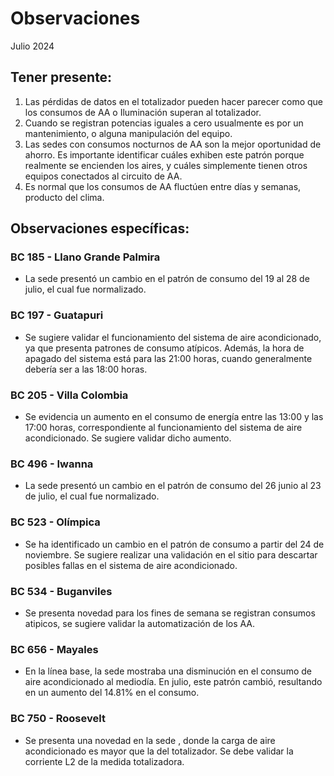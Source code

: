 # Observaciones

<div align="right">

</div>

Julio 2024
## Tener presente:

1. Las pérdidas de datos en el totalizador pueden hacer parecer como que los consumos de AA o Iluminación superan al totalizador.
2. Cuando se registran potencias iguales a cero usualmente es por un mantenimiento, o alguna manipulación del equipo.
3. Las sedes con consumos nocturnos de AA son la mejor oportunidad de ahorro. Es importante identificar cuáles exhiben este patrón porque realmente se encienden los aires, y cuáles simplemente tienen otros equipos conectados al circuito de AA.
4. Es normal que los consumos de AA fluctúen entre días y semanas, producto del clima.

<!--
## Observaciones generales:
Durante el mes de Noviembre se observó que las sedes disminuyeron su consumo en un 4% en promedio en comparación con el mes anterior:

### Sedes que vieron una reducción en el consumo en comparación al mes de Noviembre respecto a Octubre:
- CENTRO COLON
- CALLE 10
- LOS PATIOS

<!-- ### Sedes que vieron un incremento en el consumo en comparación al mes de Noviembre respecto a Octubre:
- BANCA COLOMBIA CARTAGENA  -->

## Observaciones específicas:

<!-- ### BC 044 - Piedecuesta

- Durante el mes de abril, el consumo de energía aumentó en 1521 kWh con respecto al mes anterior lo que representa un aumento del 20.59%. Este incremento en el consumo de energía está asociado al aumento de la temperatura durante las horas laborales hábiles.  -->

<!--### BC 061 - Carrera Primera

- Se recomienda verificar el funcionamiento del AA durante los días festivos, ya que no se observa una reducción en el consumo de energía durante esos días. -->

<!-- En diciembre, el consumo de energía fue 2,296 kWh menor en comparación con el mes anterior noviembre que registró un consumo de 10,291 kWh. Esto representa una disminución del 22.31% en el consumo. Este cambio se debe a un ajuste en el patrón de consumo de la sede a partir del 30 de noviembre.
-->

<!-- ### BC 66 - Palmira -->

<!-- La sede ha logrado reducir su consumo en un 7% con respecto al mes anterior, lo que indica que se ha tenido en cuenta la recomendación de encender el aire acondicionado a partir de las 7:00 am. Esta medida ha generado ahorros de 649 kWh en el mes de Octubre. -->

<!-- ### BC 78 - El Cacique  -->
<!--
### BC 88 - Cúcuta 

- La sede presentó una reducción en el consumo de energía, comparado con el mes anterior equivalente al 23.6%, debido a un cambio en el patrón de consumo a partir del 19 de mayo. 

- Se debe revisar la carga del sistema de AA, la cual representa el 93 % del consumo total.-->

<!-- ### BC 90 - Megamall

- Durante el mes de febrero, el consumo de energía eléctrica fue de 298 kWh menos en comparación con el mes anterior, en enero, que fue de 4786 kWh. Esto representa una reducción del 6.23% en el consumo. El sistema de aire acondicionado ahora comienza apagarse desde las 18:00 horas, en lugar de las 19:00 horas como se hacía anteriormente. -->

### BC 185 - Llano Grande Palmira

- La sede presentó un cambio en el patrón de consumo del 19 al 28 de julio, el cual fue normalizado.

<!-- Se han logrado ahorros de 399 kWh para el mes de Octubre gracias a la corrección de los consumos atípicos durante los fines de semana mediante ajustes en la automatización. -->

### BC 197 - Guatapuri

- Se sugiere validar el funcionamiento del sistema de aire acondicionado, ya que presenta patrones de consumo atípicos. Además, la hora de apagado del sistema está para las 21:00 horas, cuando generalmente debería ser a las 18:00 horas.

### BC 205 - Villa Colombia

- Se evidencia un aumento en el consumo de energía entre las 13:00 y las 17:00 horas, correspondiente al funcionamiento del sistema de aire acondicionado. Se sugiere validar dicho aumento.

<!-- ### BC 210 - Banca Colombia Cartagena

- La sede estaba en mantenimientos operativos lo cual se ve un aunmento respecto a la linea base.  -->


<!-- La sede estuvo en mantenimiento operativo del 29 noviembre del 2023  hasta el 12 de febrero 2024, lo cual ya se observa patrones de consumos normales. -->

<!-- ### BC 205 - Villa Colombia -->

<!-- ### BC 216 - Sabana de Torres -->

<!--### BC 253 - Puerta del Norte

- Se normaliza los consumos nocturnos a partir del 19 de mayo, los cuales se presentaban novedad cambio en el patrón de consumo. -->

<!-- ### BC 291 - Las Palmas

- A partir del 16 de febrero, la sede ha experimentado un cambio en el patrón de consumo debido a trabajos operativos. Se sugiere revisar la automatización, ya que se ha observado un aumento en el consumo de energía durante las horas nocturnas en la sede.  -->

<!-- ### BC 302 - Quebrada Seca -->

<!--### BC 306 - Barrancabermeja

- La sede presenta una novedad en el consumo de energía para los días festivos, se debe evaluar la automatización de la sede durante estos días para reducir el consumo de energía. -->

<!--  Se ha identificado una novedad en el consumo de energía en la sede durante los días festivos. Se requiere validar y solucionar novedad de aire acondicionado para lograr una disminución en el consumo durante estos días especiales.

- Cambio en el patrón de consumo de la carga AA, la sede se encuentra en gestión (SOPORTICA -CELSIA).-->

<!--### BC 311 - Bello

- La sede presenta una novedad en el consumo de energía para los días festivos, se debe evaluar la automatización de la sede durante estos días para reducir el consumo de energía. -->

<!-- Se ha identificado una novedad en el consumo de energía en la sede durante los días festivos. -->

<!--### BC 371 - Caucasia

 - La sede experimenta un cambio en el patrón de consumo durante las horas 12 y 13 del mediodía, lo que resulta en un aumento del consumo de energía con respecto a la línea base para dichas horas. -->


<!-- Se presenta novedad en medida AA a partir del 5 agosto, se presentaron trabajos en la sede por reposición de aire y planta electrica. Se presenta novedad en la medida de AA. -->

<!--### BC 398 - Mariquita

- Para el mes de Marzo se consumió 426 kWh más en comparación al mes anterior Febrero con 5074, lo que representa un 8.40% más de consumo. Se presento un cambio en el patrón de consumo del AA, a partir del 23 marzo.  -->

<!--### BC 424 - Honda

- Se ha identificado una novedad en la sede, donde el consumo de aire acondicionado es superior al registrado en el totalizador. -->
<!--### BC 453 - Pitalito

- La sede presentó un cambio en el patrón de consumo a partir 25 de Octubre por trabajos en la sede --> 
 <!--###
### BC 454 - Quinta Avenida  

- La sede experimentó un cambio en el patrón de consumo a partir del 21 de mayo lo que representa un 10.73% menos de consumo para el mes de junio.--> 

<!-- Se ha normalizado la medida a partir del 10 agosto, se incluye en el dashboard e informe de control. Es
importante tener en cuenta que se está construyendo la línea base para futuras referencias. -->

<!--### BC 459 - Campo Alegre -->

<!-- Se debe validar sistema de AA, debido a que presenta comportamiento de consumo atipico a partir del 15 agosto. -->

<!-- Pendiente de actualización de firmware. -->

<!--### BC 495 - El Bosque 

- Se sugiere validar la automatización de los aires acondicionados debido a un aumento en el consumo de energía durante las horas nocturnas. -->


<!-- Se presenta alerta por carga climitazación en horario nocturno para el sabado 22 agosto. Validar si se presentaron trabajos en la sede. -->

### BC 496 - Iwanna

- La sede presentó un cambio en el patrón de consumo del 26 junio al 23 de julio, el cual fue normalizado.

<!-- ### BC 514 - Centro Comercial Único -->

### BC 523 - Olímpica

- Se ha identificado un cambio en el patrón de consumo a partir del 24 de noviembre. Se sugiere realizar una validación en el sitio para descartar posibles fallas en el sistema de aire acondicionado.

### BC 534 - Buganviles

- Se presenta novedad para los fines de semana se registran consumos atipicos, se sugiere validar la automatización de los AA.

<!-- ### BC 613 - La America -->

<!-- Se presentó un cambio en el consumo nocturno para el 12 de agosto. Se deben validar temas de automatización en la sede. -->

### BC 656 - Mayales

- En la línea base, la sede mostraba una disminución en el consumo de aire acondicionado al mediodía. En julio, este patrón cambió, resultando en un aumento del 14.81% en el consumo.

<!-- ### BC 659 - Girardot -->


<!--### BC 678 - Paseo de la Castellana 

- El consumo de energía de Marzo fue 9672 kWh se consumió 3022 kWh más en comparación al mes anterior Febrero con 6650, lo que representa un 45.45% más de consumo. Se sugiere validar la automatización en las horas nocturnas. -->
<!--
### BC 705 - El Bagre 

- Se presenta un cambio en el patrón de consumo en el sistema de AA, a partir del 6 de mayo, lo cual se ve una disminución en el consumo de energía.

- Se presento para junio una disminucion del 9.62% en comparación con mayo equivalente a kWh.-->

<!-- ### BC 741 - Calima--> 

<!-- Se desmonto monitoreo por adecuación en la sede entra fase 2.-->

<!-- ### BC 749 - Santa Monnica--> 

### BC 750 - Roosevelt

- Se presenta una novedad en la sede , donde la carga de aire acondicionado es mayor que la del totalizador. Se debe validar la corriente L2 de la medida totalizadora.

<!--Se presenta una novedad en la sede a partir del 28 de septiembre, donde la carga de aire acondicionado es mayor que la del totalizador. Se debe validar la corriente L2 de la medida totalizadora. -->

<!-- ### BC 764 - Jamundí

- La sede presentó una novedad en el consumo durante los fines de semana durante el mes de Noviembre. Esta novedad ya ha sido resuelta.-->


<!--### BC 776 - Lebrija


- Para el mes de Mayo se consumió 532 kWh menos en comparación al mes anterior Abril con 3252, lo que representa un 16.36% menos de consumo, debido a que se presentoun cambio en el patrón de consumo desde el 16 de may. -->

<!--### BC 784 - Centro Colon

- Se evidencia que los consumos de la sede se normalizan a partir del 10 de noviembre. A partir de noviembre se ha presentados ahorros.

- Para el mes de Febrero se consumió 355 kWh menos en comparación al mes anterior Enero con 5854, lo que representa un 6.07% menos de consumo.-->

<!-- Consumo irregular con respecto a la línea base (revsar tablero interactivo para junior información).  -->

<!--### BC 787 - Bocagrande Carrera Tercera

-El consumo de energía de Marzo fue 14957 kWh se consumió 1367 kWh más en comparación al mes anterior Febrero con 13591, lo que representa un 10.06% más de consumo. Se sugiere validar la automatización en las horas nocturnas. -->

<!-- ### BC 789 - Manga -->

<!-- ### BC 792 - Paseo del comercio -->

<!--### BC 793 - Profesionales

- La sede presentó cambios en el patrón de consumo referente a su linea base, se suguiere validar el sistema de AA. -->

<!-- ### BC 796 - Girón -->

<!-- ### BC 799 - Floridablanca -->

<!-- ### BC 816 - Calle 10 

- Para el mes de Abril se consumió 752 kWh más en comparación al mes anterior Marzo, lo que representa un 8.93% más de consumo. Se sugiere validar el consumo en el horario no laboral. -->

<!-- ### BC 824 - Ventura Plaza -->


<!-- ### BC 825 - Astrocentro -->

<!--### BC 829 - Unicentro Cali -->

<!-- A partir del 4 de agosto, se ha normalizado el monitoreo debido a una adecuación realizada en la sede. -->

<!-- ### BC 834 - San Mateo -->

<!-- ### BC 863 - Los Patios -->

<!-- ### - Valledupar -->

<!-- ### BC 863 - Granada 

Sin datos para abril, no entraria en facturación
-->

